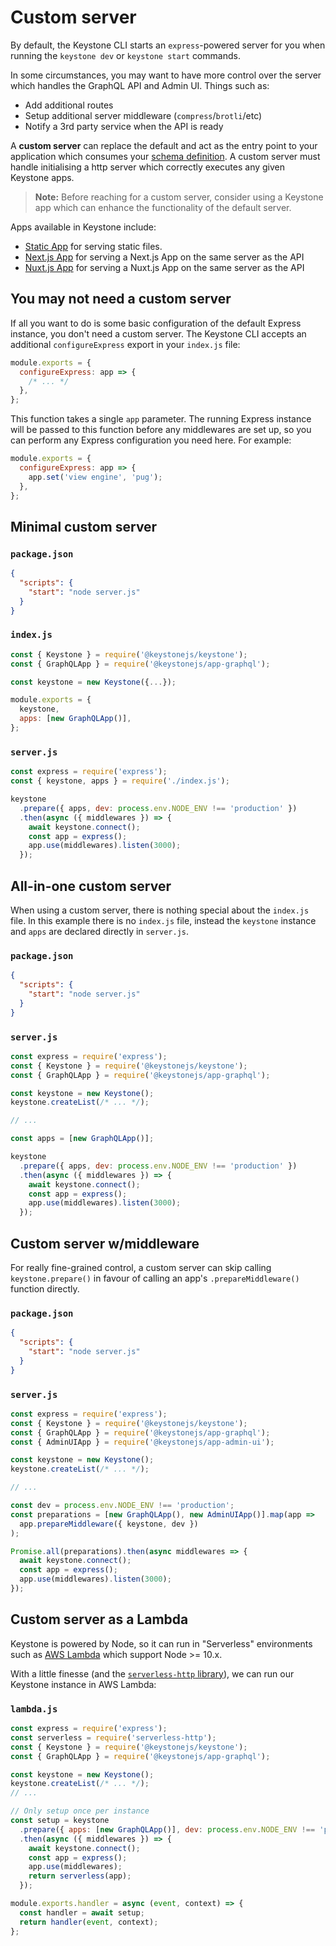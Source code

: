 <!--[meta]
section: guides
title: Custom server
subSection: advanced
[meta]-->

# Custom server

By default, the Keystone CLI starts an `express`-powered server for you when
running the `keystone dev` or `keystone start` commands.

In some circumstances, you may want to have more control over the server which
handles the GraphQL API and Admin UI. Things such as:

- Add additional routes
- Setup additional server middleware (`compress`/`brotli`/etc)
- Notify a 3rd party service when the API is ready

A **custom server** can replace the default and act as the entry point to your
application which consumes your [schema definition](/docs/guides/schema.md). A custom
server must handle initialising a http server which correctly executes any given Keystone apps.

> **Note:** Before reaching for a custom server, consider using a Keystone app which can enhance the functionality of the default server.

Apps available in Keystone include:

- [Static App](/packages/app-static/README.md) for serving static files.
- [Next.js App](/packages/app-next/README.md) for serving a Next.js App on the same server as the API
- [Nuxt.js App](/packages/app-nuxt/README.md) for serving a Nuxt.js App on the same server as the API

## You may not need a custom server

If all you want to do is some basic configuration of the default Express instance, you don't need a
custom server. The Keystone CLI accepts an additional `configureExpress` export in your `index.js` file:

```javascript
module.exports = {
  configureExpress: app => {
    /* ... */
  },
};
```

This function takes a single `app` parameter. The running Express instance will be passed to this function
before any middlewares are set up, so you can perform any Express configuration you need here. For example:

```javascript
module.exports = {
  configureExpress: app => {
    app.set('view engine', 'pug');
  },
};
```

## Minimal custom server

### `package.json`

```json
{
  "scripts": {
    "start": "node server.js"
  }
}
```

### `index.js`

```javascript
const { Keystone } = require('@keystonejs/keystone');
const { GraphQLApp } = require('@keystonejs/app-graphql');

const keystone = new Keystone({...});

module.exports = {
  keystone,
  apps: [new GraphQLApp()],
};
```

### `server.js`

```javascript
const express = require('express');
const { keystone, apps } = require('./index.js');

keystone
  .prepare({ apps, dev: process.env.NODE_ENV !== 'production' })
  .then(async ({ middlewares }) => {
    await keystone.connect();
    const app = express();
    app.use(middlewares).listen(3000);
  });
```

## All-in-one custom server

When using a custom server, there is nothing special about the `index.js` file.
In this example there is no `index.js` file, instead the `keystone` instance and
`apps` are declared directly in `server.js`.

### `package.json`

```json
{
  "scripts": {
    "start": "node server.js"
  }
}
```

### `server.js`

```javascript
const express = require('express');
const { Keystone } = require('@keystonejs/keystone');
const { GraphQLApp } = require('@keystonejs/app-graphql');

const keystone = new Keystone();
keystone.createList(/* ... */);

// ...

const apps = [new GraphQLApp()];

keystone
  .prepare({ apps, dev: process.env.NODE_ENV !== 'production' })
  .then(async ({ middlewares }) => {
    await keystone.connect();
    const app = express();
    app.use(middlewares).listen(3000);
  });
```

## Custom server w/middleware

For really fine-grained control, a custom server can skip calling
`keystone.prepare()` in favour of calling an app's `.prepareMiddleware()`
function directly.

### `package.json`

```json
{
  "scripts": {
    "start": "node server.js"
  }
}
```

### `server.js`

```javascript
const express = require('express');
const { Keystone } = require('@keystonejs/keystone');
const { GraphQLApp } = require('@keystonejs/app-graphql');
const { AdminUIApp } = require('@keystonejs/app-admin-ui');

const keystone = new Keystone();
keystone.createList(/* ... */);

// ...

const dev = process.env.NODE_ENV !== 'production';
const preparations = [new GraphQLApp(), new AdminUIApp()].map(app =>
  app.prepareMiddleware({ keystone, dev })
);

Promise.all(preparations).then(async middlewares => {
  await keystone.connect();
  const app = express();
  app.use(middlewares).listen(3000);
});
```

## Custom server as a Lambda

Keystone is powered by Node, so it can run in "Serverless" environments such as
[AWS Lambda](https://docs.aws.amazon.com/lambda/latest/dg/welcome.html) which
support Node >= 10.x.

With a little finesse (and the [`serverless-http`
library](https://github.com/dougmoscrop/serverless-http)), we can run our
Keystone instance in AWS Lambda:

### `lambda.js`

```javascript
const express = require('express');
const serverless = require('serverless-http');
const { Keystone } = require('@keystonejs/keystone');
const { GraphQLApp } = require('@keystonejs/app-graphql');

const keystone = new Keystone();
keystone.createList(/* ... */);
// ...

// Only setup once per instance
const setup = keystone
  .prepare({ apps: [new GraphQLApp()], dev: process.env.NODE_ENV !== 'production' })
  .then(async ({ middlewares }) => {
    await keystone.connect();
    const app = express();
    app.use(middlewares);
    return serverless(app);
  });

module.exports.handler = async (event, context) => {
  const handler = await setup;
  return handler(event, context);
};
```
